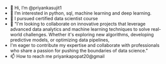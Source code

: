 - 👋 Hi, I’m @priyankasujit1
- 👀 I’m interested in python, sql, machine learning and deep learning.
- 🌱 I pursued certified data scientist course 
- 💞️  "I'm looking to collaborate on innovative projects that leverage advanced data analytics and machine learning techniques to solve real-world challenges. Whether it's exploring
  new algorithms, developing predictive models, or optimizing data pipelines,
-  I'm eager to contribute my expertise and collaborate with professionals who share a passion for pushing the boundaries of data science."
- 📫 How to reach me priyankapopat20@gmail
